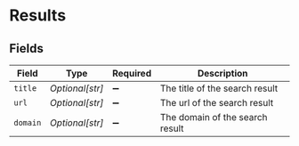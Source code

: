 # Results


## Fields

| Field                           | Type                            | Required                        | Description                     |
| ------------------------------- | ------------------------------- | ------------------------------- | ------------------------------- |
| `title`                         | *Optional[str]*                 | :heavy_minus_sign:              | The title of the search result  |
| `url`                           | *Optional[str]*                 | :heavy_minus_sign:              | The url of the search result    |
| `domain`                        | *Optional[str]*                 | :heavy_minus_sign:              | The domain of the search result |